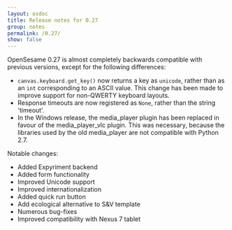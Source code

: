 ```yaml
---
layout: osdoc
title: Release notes for 0.27
group: notes
permalink: /0.27/
show: false
---
```


OpenSesame 0.27 is almost completely backwards compatible with previous versions, except for the following differences:

- `canvas.keyboard.get_key()` now returns a key as `unicode`, rather than as an `int` corresponding to an ASCII value. This change has been made to improve support for non-QWERTY keyboard layouts.
- Response timeouts are now registered as `None`, rather than the string 'timeout'.
- In the Windows release, the media_player plugin has been replaced in favour of the media_player_vlc plugin. This was necessary, because the libraries used by the old media_player are not compatible with Python 2.7.

Notable changes:

- Added Expyriment backend
- Added form functionality
- Improved Unicode support
- Improved internationalization
- Added quick run button
- Add ecological alternative to S&V template
- Numerous bug-fixes
- Improved compatibility with Nexus 7 tablet

